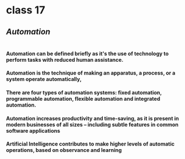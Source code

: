 # class 17
## _Automation_
#
#### ****__Automation__**** can be defined briefly as it's the use of technology to perform tasks with reduced human assistance. 

#### Automation is the technique of making an apparatus, a process, or a system operate automatically,

#### There are four types of automation systems: fixed automation, programmable automation, flexible automation and integrated automation.

#### Automation increases productivity and time-saving, as it is present in modern businesses of all sizes – including subtle features in common software applications

#### Artificial Intelligence contributes to make higher levels of automatic operations, based on observance and learning